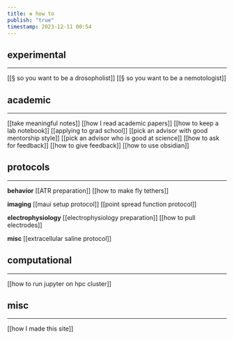 ```yaml
---
title: ⨳ how to
publish: "true"
timestamp: 2023-12-11 00:54
---
```

## experimental
---
[[§ so you want to be a drosopholist]]
[[§ so you want to be a nemotologist]]
## academic
---
[[take meaningful notes]]
[[how I read academic papers]]
[[how to keep a lab notebook]]
[[applying to grad school]]
[[pick an advisor with good mentorship style]]
[[pick an advisor who is good at science]]
[[how to ask for feedback]]
[[how to give feedback]]
[[how to use obsidian]]
## protocols
---
**behavior**
[[ATR preparation]]
[[how to make fly tethers]]

**imaging**
[[maui setup protocol]]
[[point spread function protocol]]

**electrophysiology**
[[electrophysiology preparation]]
[[how to pull electrodes]]

**misc**
[[extracellular saline protocol]]

## computational
---
[[how to run jupyter on hpc cluster]]
## misc
---
[[how I made this site]]